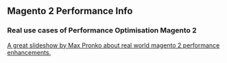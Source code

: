 ## Magento 2 Performance Info

### Real use cases of Performance Optimisation Magento 2

[A great slideshow by Max Pronko about real world magento 2 performance enhancements.](http://www.slideshare.net/MaksymPronko/real-use-cases-of-performance-optimization-in-magento-2)
